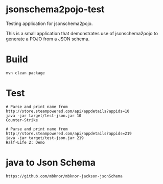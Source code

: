 # jsonschema2pojo-test
Testing application for jsonschema2pojo.

This is a small application that demonstrates use of jsonschema2pojo to generate a POJO from a JSON schema.

# Build

    mvn clean package

# Test

    # Parse and print name from http://store.steampowered.com/api/appdetails?appids=10
    java -jar target/test-json.jar 10
    Counter-Strike

    # Parse and print name from http://store.steampowered.com/api/appdetails?appids=219
    java -jar target/test-json.jar 219
    Half-Life 2: Demo

# java to Json Schema

    https://github.com/mbknor/mbknor-jackson-jsonSchema